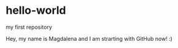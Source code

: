 # hello-world
my first repository

Hey, my name is Magdalena and I am strarting with GitHub now! :)
